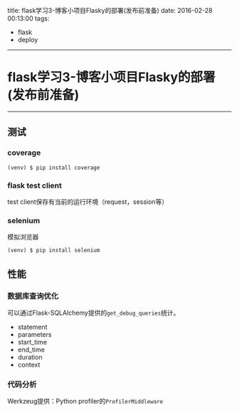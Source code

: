title: flask学习3-博客小项目Flasky的部署(发布前准备)
date: 2016-02-28 00:13:00
tags:
- flask
- deploy

----

# flask学习3-博客小项目Flasky的部署(发布前准备)
---

## 测试

### coverage
	
	(venv) $ pip install coverage
	
### flask test client	

test client保存有当前的运行环境（request，session等）

### selenium

模拟浏览器

	(venv) $ pip install selenium
	
## 性能

### 数据库查询优化

可以通过Flask-SQLAlchemy提供的`get_debug_queries`统计。

* statement
* parameters
* start_time
* end_time
* duration
* context

### 代码分析

Werkzeug提供：Python profiler的`ProfilerMiddleware`





	